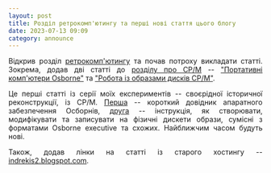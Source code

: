 ```yaml
---
layout: post
title: Розділ ретрокомп'ютингу та перші нові стаття цього блогу
date: 2023-07-13 09:09
category: announce
---
```


Відкрив розділ [ретрокомп'ютингу](/retrocomputing) та почав потроху викладати статті. Зокрема, додав дві статті до [розділу про CP/M](/retrocomputing/#cpm) -- ["Портативні комп'ютери Osborne"](/retrocomputing/cpm/osbornes) та ["Робота із образами дисків CP/M"](/retrocomputing/cpm/disk_images). 

<style>body {text-align: justify}</style>

Це перші статті із серії моїх експериментів -- своєрідної історичної реконструкції, із CP/M. [Перша](/retrocomputing/cpm/osbornes) -- короткий довідник апаратного забезпечення Осборнів, [друга](/retrocomputing/cpm/disk_images) -- інструкція, як створювати, модифікувати та записувати на фізичні дискети образи, сумісні з форматами Osborne executive та схожих. Найближчим часом будуть нові. 

Також, додав лінки на статті із старого хостингу -- [indrekis2.blogspot.com](https://indrekis2.blogspot.com/).